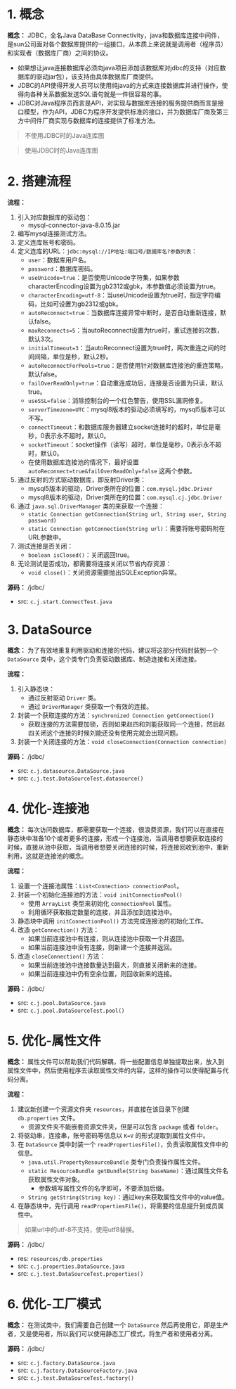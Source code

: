 # 1. 概念

**概念：** JDBC，全名Java DataBase Connectivity，java和数据库连接中间件，是sun公司面对各个数据库提供的一组接口，从本质上来说就是调用者（程序员）和实现者（数据库厂商）之间的协议。
- 如果想让java连接数据库必须向java项目添加该数据库对jdbc的支持（对应数据库的驱动jar包），该支持由具体数据库厂商提供。
- JDBC的API使得开发人员可以使用纯java的方式来连接数据库并进行操作，使得向各种关系数据发送SQL语句就是一件很容易的事。
- JDBC对Java程序员而言是API，对实现与数据库连接的服务提供商而言是接口模型，作为API，JDBC为程序开发提供标准的接口，并为数据库厂商及第三方中间件厂商实现与数据库的连接提供了标准方法。

> 不使用JDBC时的Java连库图

> 使用JDBC时的Java连库图

# 2. 搭建流程

**流程：**
1. 引入对应数据库的驱动包：
    - mysql-connector-java-8.0.15.jar
2. 编写mysql连接测试方法。
3. 定义连库账号和密码。
4. 定义连库的URL：`jdbc:mysql://IP地址:端口号/数据库名?参数列表`：
    - `user`：数据库用户名。
    - `password`：数据库密码。
    - `useUnicode=true`：是否使用Unicode字符集，如果参数characterEncoding设置为gb2312或gbk，本参数值必须设置为true。
    - `characterEncoding=utf-8`：当useUnicode设置为true时，指定字符编码，比如可设置为gb2312或gbk。
    - `autoReconnect=true`：当数据库连接异常中断时，是否自动重新连接，默认false。
    - `maxReconnects=5`：当autoReconnect设置为true时，重试连接的次数，默认3次。
    - `initialTimeout=3`：当autoReconnect设置为true时，两次重连之间的时间间隔，单位是秒，默认2秒。
    - `autoReconnectForPools=true`：是否使用针对数据库连接池的重连策略，默认false。
    - `failOverReadOnly=true`：自动重连成功后，连接是否设置为只读，默认true。
    - `useSSL=false`：消除控制台的一个红色警告，使用SSL漏洞修复。
    - `serverTimezone=UTC`：mysql8版本的驱动必须填写的，mysql5版本可以不写。
    - `connectTimeout`：和数据库服务器建立socket连接时的超时，单位是毫秒，0表示永不超时，默认0。
    - `socketTimeout`：socket操作（读写）超时，单位是毫秒，0表示永不超时，默认0。
    - 在使用数据库连接池的情况下，最好设置 `autoReconnect=true&failOverReadOnly=false` 这两个参数。
5. 通过反射的方式驱动数据库，即反射Driver类：
    - mysql5版本的驱动，Driver类所在的位置：`com.mysql.jdbc.Driver`
    - mysql8版本的驱动，Driver类所在的位置：`com.mysql.cj.jdbc.Driver`
6. 通过 `java.sql.DriverManager` 类的来获取一个连接：
    - `static Connection getConnection(String url, String user, String password)`
    - `static Connection getConnection(String url)`：需要将账号密码附在URL参数中。
7. 测试连接是否关闭：
    - `boolean isClosed()`：关闭返回true。
8. 无论测试是否成功，都需要将连接关闭以节省内存资源：
    - `void close()`：关闭资源需要抛出SQLException异常。

**源码：** /jdbc/
- src: `c.j.start.ConnectTest.java`

# 3. DataSource

**概念：** 为了有效地重复利用驱动和连接的代码，建议将这部分代码封装到一个 `DataSource` 类中，这个类专门负责驱动数据库、制造连接和关闭连接。

**流程：**
1. 引入静态块：
    - 通过反射驱动 `Driver` 类。
    - 通过 `DriverManager` 类获取一个有效的连接。
2. 封装一个获取连接的方法：`synchronized Connection getConnection()`
    - 获取连接的方法需要加锁，否则如果赵四和刘能获取同一个连接，然后赵四关闭这个连接的时候刘能还没有使用完就会出现问题。
3. 封装一个关闭连接的方法：`void closeConnection(Connection connection)`

**源码：** /jdbc/
- src: `c.j.datasource.DataSource.java`
- src: `c.j.test.DataSourceTest.datasource()`

# 4. 优化-连接池

**概念：** 每次访问数据库，都需要获取一个连接，很浪费资源，我们可以在直接在静态块中准备10个或者更多的连接，形成一个连接池，当调用者想要获取连接的时候，直接从池中获取，当调用者想要关闭连接的时候，将连接回收到池中，重新利用，这就是连接池的概念。

**流程：**
1. 设置一个连接池属性：`List<Connection> connectionPool`。
2. 封装一个初始化连接池的方法：`void initConnectionPool()`
    - 使用 `ArrayList` 类型来初始化 `connectionPool` 属性。
    - 利用循环获取指定数量的连接，并且添加到连接池中。 
3. 静态块中调用 `initConnectionPool()` 方法完成连接池的初始化工作。
4. 改造 `getConnection()` 方法：
    - 如果当前连接池中有连接，则从连接池中获取一个并返回。
    - 如果当前连接池中没有连接，则新建一个连接并返回。
5. 改造 `closeConnection()` 方法：
    - 如果当前连接池中连接数量达到最大，则直接关闭新来的连接。
    - 如果当前连接池中仍有空余位置，则回收新来的连接。

**源码：** /jdbc/
- src: `c.j.pool.DataSource.java`
- src: `c.j.pool.DataSourceTest.pool()`

# 5. 优化-属性文件

**概念：** 属性文件可以帮助我们代码解耦，将一些配置信息单独提取出来，放入到属性文件中，然后使用程序去读取属性文件的内容，这样的操作可以使得配置与代码分离。

**流程：**
1. 建议新创建一个资源文件夹 `resources`，并直接在该目录下创建 `db.properties` 文件。
    - 资源文件夹不能嵌套资源文件夹，但是可以包含 `package` 或者 `folder`。
2. 将驱动串，连接串，账号密码等信息以 `K=V` 的形式提取到属性文件中。
3. 在 `DataSource` 类中封装一个 `readPropertiesFile()`，负责读取属性文件中的信息。
    - `java.util.PropertyResourceBundle` 类专门负责操作属性文件。
    - `static ResourceBundle getBundle(String baseName)`：通过属性文件名获取属性文件对象。
        - 参数填写属性文件的名字即可，不要添加后缀。
    - `String getString(String key)`：通过key来获取属性文件中的value值。
4. 在静态块中，先行调用 `readPropertiesFile()`，将需要的信息提升到成员属性中。

> 如果url中的utf-8不支持，使用utf8替换。

**源码：** /jdbc/
- res: `resources/db.properties`
- src: `c.j.properties.DataSource.java`
- src: `c.j.test.DataSourceTest.properties()`

# 6. 优化-工厂模式

**概念：** 在测试类中，我们需要自己创建一个 `DataSource` 然后再使用它，即是生产者，又是使用者，所以我们可以使用静态工厂模式，将生产者和使用者分离。

**源码：** /jdbc/
- src: `c.j.factory.DataSource.java`
- src: `c.j.factory.DataSourceFactory.java`
- src: `c.j.test.DataSourceTest.factory()`
